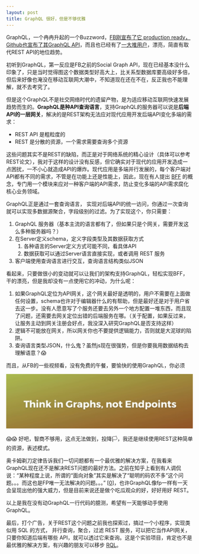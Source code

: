 ```yaml
---
layout: post
title: GraphQL 很好，但是不够优雅
---
```


GraphQL，一个冉冉升起的一个Buzzword，[FB刚宣布了它 production ready，Github也宣布了其GraphQL API](http://mp.weixin.qq.com/s?__biz=MzA3NDM0ODQwMw==&mid=2649827506&idx=1&sn=7eb23c6b15806382d6fdca5729bd7916&chksm=8704aaaeb07323b86b5bbd2f855cf1b3ccaef0e3d4fde8f6c7aebd5e4da9f9ceb3edb8ff542c&scene=0#wechat_redirect)，而且也已经有了[一大堆用户](http://graphql.org/users/)，漂亮，简直有取代REST API的地位趋势。

初听到GraphQL，第一反应是FB之前的Social Graph API，现在已经基本没什么印象了，只是当时觉得图这个数据类型好高大上，比关系型数据库要高级好多倍，但后来好像也淹没在移动互联网大潮中，不知道现在还在不在，反正我也不能理解，就不去考究了。

但是这个GraphQL不是社交网络时代的遗留产物，是为适应移动互联网快速发展趋势而生的。**GraphQL是种API查询语言**，支持GraphQL的服务器可以说是**后端API的一层网关**，解决的是REST架构无法应对现代应用开发后端API变化多端的需求：
- REST API 是粗粒度的
- REST 是分散的资源，一个需求需要查询多个资源

这些问题其实不是REST的缺陷，而正是对于网络系统的精心设计（具体可以参考REST论文），我对于这样的设计没有反感，但它确实对于现代的应用开发造成一点困扰，一不小心就造成API的爆炸。现代应用是多端并行发展的，每个客户端对API都有不同的需求，不管是在功能上还是性能上，因此，现在有人提出 [BFF](http://samnewman.io/patterns/architectural/bff/) 的概念，专门用一个模块来应对一种客户端的API需求，防止变化多端的API需求腐化核心业务领域。

GraphQL正是通过一套查询语言， 实现对后端API的统一访问，你通过一次查询就可以实现多数据源聚合，字段级别的过滤。为了实现这个，你只需要：
1. GraphQL 服务器（基本主流的语言都有了，但如果只是个网关，需要开发这么多种服务器吗？）
1. 在Server定义schema，定义字段类型及其数据获取方式
    1. 各种语言的Server定义方式可能不同，看具体API
    2. 数据获取可以通过Server语言直接实现，或者调用 REST 服务
2. 客户端使用查询语言进行交互，查询语言结构类似JSON

看起来，只要做很小的变动就可以让我们的架构支持GraphQL，轻松实现BFF，干的漂亮，但是我却没有一点使用它的冲动，为什么呢：
1. 如果GraphQL定位为API网关，这个网关最好是透明的，用户不需要在上面做任何设置，schema也许对于编辑器什么的有帮助，但是最好还是对于用户省去这一步。没有人愿意写了个服务还要去另外一个地方配置一堆东西，而且现了问题，还需要去网关定位出错的后端服务在哪。（关于配置，如果反过来，让服务主动到网关注册会好点，我没深入研究GraphQL是否支持这样）
1. 逻辑不可能放在网关，所以网关你也不要提供逻辑能力，否则就是大泥球的陷阱。
1. 查询语言类型JSON，什么鬼？虽然js现在很强势，但是你要我用数据结构去理解语意？😱

而且，从FB的一些视频看，没有免费的午餐，要愉快的使用GraphQL，你必须

![docker https](/images/think-in-graph.png)

😱😱 好吧，智商不够用，这点无法做到，投降🏳️，我还是继续使用REST这种简单的资源，表述模式。

奥卡姆剃刀定律告诉我们一切问题都有一个最优雅的解决方案，在我看来GraphQL现在还不是解决REST问题的最好方法。之前在知乎上看到有人调侃说：“某种程度上说，所谓的“面向对象”其实是解决了“聪明的码农不多”这个问题。。。而这也是FP唯一无法解决的问题。。。” 
[[0](https://www.zhihu.com/question/19732025/answer/32351764)]，也许GraphQL像fp一样有一天会呈现出他的强大威力，但是目前来说还是做个吃瓜观众的好，好好用好 REST。

以上是我在没有动GraphQL一行代码的臆测，希望有一天能够动手使用GraphQL。

最后，打个广告，关于REST这个问题之前我也探索过，搞过一个小程序，实现类似用 SQL 的方式， 并行查询，聚合，过滤 REST 服务，可以把它当作API网关，只要你知道后端有哪些 API，就可以透过它来查询。这是个实验项目，肯定也不是最优雅的解决方案，有兴趣的朋友可以移步 [RQL](https://github.com/chenyuejie/rql-java)。
